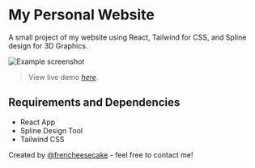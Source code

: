 # My Personal Website

A small project of my website using React, Tailwind for CSS, and Spline design for 3D Graphics.

![Example screenshot](./img/screenshot.png)
> View live demo [_here_](http://frencheesecake.github.io/personal-website/).

## Requirements and Dependencies
- React App
- Spline Design Tool
- Tailwind CSS


Created by [@frencheesecake](https://github.com/frencheesecake) - feel free to contact me!